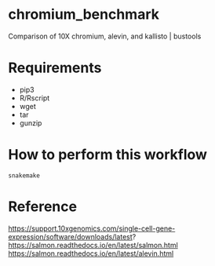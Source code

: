 # chromium_benchmark
Comparison of 10X chromium, alevin, and kallisto | bustools

# Requirements
- pip3
- R/Rscript
- wget
- tar
- gunzip

# How to perform this workflow

```
snakemake
```

# Reference
https://support.10xgenomics.com/single-cell-gene-expression/software/downloads/latest?
https://salmon.readthedocs.io/en/latest/salmon.html
https://salmon.readthedocs.io/en/latest/alevin.html
